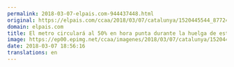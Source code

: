 ```yaml
---
permalink: 2018-03-07-elpais.com-944437448.html
original: https://elpais.com/ccaa/2018/03/07/catalunya/1520445544_877248.html#?ref=rss&format=simple&link=link
domain: elpais.com
title: El metro circulará al 50% en hora punta durante la huelga de este 8 de marzo
image: https://ep00.epimg.net/ccaa/imagenes/2018/03/07/catalunya/1520445544_877248_1520446444_rrss_normal.jpg
date: 2018-03-07 18:56:16
translations: en
---
```


